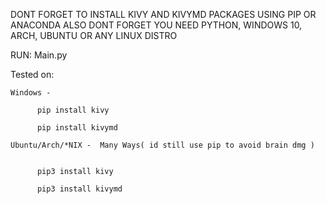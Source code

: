 DONT FORGET TO INSTALL KIVY AND KIVYMD PACKAGES USING PIP OR ANACONDA 
ALSO DONT FORGET YOU NEED PYTHON, WINDOWS 10, ARCH, UBUNTU OR ANY LINUX DISTRO


RUN: Main.py

Tested on:

    Windows - 

          pip install kivy

          pip install kivymd
          
    Ubuntu/Arch/*NIX -  Many Ways( id still use pip to avoid brain dmg )
          

          pip3 install kivy 
          
          pip3 install kivymd
